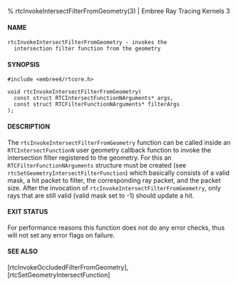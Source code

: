 % rtcInvokeIntersectFilterFromGeometry(3) | Embree Ray Tracing Kernels 3

#### NAME

    rtcInvokeIntersectFilterFromGeometry - invokes the
      intersection filter function from the geometry

#### SYNOPSIS

    #include <embree4/rtcore.h>

    void rtcInvokeIntersectFilterFromGeometry(
      const struct RTCIntersectFunctionNArguments* args,
      const struct RTCFilterFunctionNArguments* filterArgs
    );

#### DESCRIPTION

The `rtcInvokeIntersectFilterFromGeometry` function can be called
inside an `RTCIntersectFunctionN` user geometry callback function to
invoke the intersection filter registered to the geometry. For this an
`RTCFilterFunctionNArguments` structure must be created (see
`rtcSetGeometryIntersectFilterFunction`) which basically consists of a
valid mask, a hit packet to filter, the corresponding ray packet, and
the packet size. After the invocation of
`rtcInvokeIntersectFilterFromGeometry`, only rays that are still valid
(valid mask set to -1) should update a hit.

#### EXIT STATUS

For performance reasons this function does not do any error checks,
thus will not set any error flags on failure.

#### SEE ALSO

[rtcInvokeOccludedFilterFromGeometry], [rtcSetGeometryIntersectFunction]
